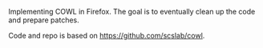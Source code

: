 Implementing COWL in Firefox. The goal is to eventually clean up the code and prepare patches.

Code and repo is based on https://github.com/scslab/cowl.

